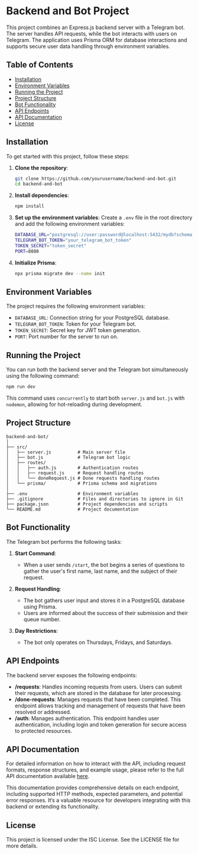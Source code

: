 # Backend and Bot Project

This project combines an Express.js backend server with a Telegram bot. The server handles API requests, while the bot interacts with users on Telegram. The application uses Prisma ORM for database interactions and supports secure user data handling through environment variables.

## Table of Contents

- [Installation](#installation)
- [Environment Variables](#environment-variables)
- [Running the Project](#running-the-project)
- [Project Structure](#project-structure)
- [Bot Functionality](#bot-functionality)
- [API Endpoints](#api-endpoints)
- [API Documentation](#api-documentation)
- [License](#license)

## Installation

To get started with this project, follow these steps:

1. **Clone the repository**:
    ```bash
    git clone https://github.com/yourusername/backend-and-bot.git
    cd backend-and-bot
    ```

2. **Install dependencies**:
    ```bash
    npm install
    ```

3. **Set up the environment variables**:
    Create a `.env` file in the root directory and add the following environment variables:
    ```bash
    DATABASE_URL="postgresql://user:password@localhost:5432/mydb?schema=public"
    TELEGRAM_BOT_TOKEN="your_telegram_bot_token"
    TOKEN_SECRET="token_secret"
    PORT=8080
    ```

4. **Initialize Prisma**:
    ```bash
    npx prisma migrate dev --name init
    ```

## Environment Variables

The project requires the following environment variables:

- `DATABASE_URL`: Connection string for your PostgreSQL database.
- `TELEGRAM_BOT_TOKEN`: Token for your Telegram bot.
- `TOKEN_SECRET`: Secret key for JWT token generation.
- `PORT`: Port number for the server to run on.

## Running the Project

You can run both the backend server and the Telegram bot simultaneously using the following command:

```bash
npm run dev
```

This command uses `concurrently` to start both `server.js` and `bot.js` with `nodemon`, allowing for hot-reloading during development.

## Project Structure

```
backend-and-bot/
│
├── src/
│   ├── server.js          # Main server file
│   ├── bot.js             # Telegram bot logic
│   ├── routes/
│   │   ├── auth.js        # Authentication routes
│   │   ├── request.js     # Request handling routes
│   │   └── doneRequest.js # Done requests handling routes
│   └── prisma/            # Prisma schema and migrations
│
├── .env                   # Environment variables
├── .gitignore             # Files and directories to ignore in Git
├── package.json           # Project dependencies and scripts
└── README.md              # Project documentation
```

## Bot Functionality

The Telegram bot performs the following tasks:

1. **Start Command**:
    - When a user sends `/start`, the bot begins a series of questions to gather the user's first name, last name, and the subject of their request.

2. **Request Handling**:
    - The bot gathers user input and stores it in a PostgreSQL database using Prisma.
    - Users are informed about the success of their submission and their queue number.

3. **Day Restrictions**:
    - The bot only operates on Thursdays, Fridays, and Saturdays.

## API Endpoints

The backend server exposes the following endpoints:

- **/requests**: Handles incoming requests from users. Users can submit their requests, which are stored in the database for later processing.
- **/done-requests**: Manages requests that have been completed. This endpoint allows tracking and management of requests that have been resolved or addressed.
- **/auth**: Manages authentication. This endpoint handles user authentication, including login and token generation for secure access to protected resources.

## API Documentation

For detailed information on how to interact with the API, including request formats, response structures, and example usage, please refer to the full API documentation available [here](https://jamolweb.github.io/abacus-api-routes/).

This documentation provides comprehensive details on each endpoint, including supported HTTP methods, expected parameters, and potential error responses. It’s a valuable resource for developers integrating with this backend or extending its functionality.

## License

This project is licensed under the ISC License. See the LICENSE file for more details.